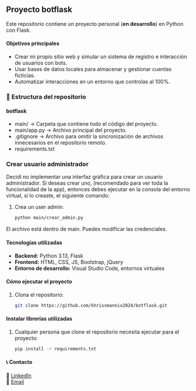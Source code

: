 ## Proyecto botflask
Este repositorio contiene un proyecto personal (**en desarrollo**) en Python con Flask.

#### Objetivos principales
- Crear mi propio sitio web y simular un sistema de registro e interacción de usuarios con bots.
- Usar bases de datos locales para almacenar y gestionar cuentas ficticias.
- Automatizar interacciones en un entorno que controlas al 100%.

### 📂 Estructura del repositorio
#### botflask
- main/ → Carpeta que contiene todo el código del proyecto.
- main/app.py → Archivo principal del proyecto.
- .gitignore → Archivo para omitir la sincronización de archivos innecesarios en el repositorio remoto.
- requirements.txt

### Crear usuario administrador
Decidí no implementar una interfaz gráfica para crear un usuario administrador.
Si deseas crear uno, (recomendado para ver toda la funcionalidad de la app),
entonces debes ejecutar en la consola del entorno virtual, si lo creaste, el siguiente comando:
1. Crea un user admin:
    ```bash
    python main/crear_admin.py
El archivo está dentro de main. Puedes modificar las credenciales.

#### Tecnologías utilizadas
- **Backend:** Python 3.13, Flask
- **Frontend:** HTML, CSS, JS, Bootstrap, jQuery
- **Entorno de desarrollo:** Visual Studio Code, entornos virtuales

#### Cómo ejecutar el proyecto
1. Clona el repositorio:  
   ```bash
   git clone https://github.com/khrissmannix2024/botflask.git

#### Instalar librerías utilizadas
1. Cualquier persona que clone el repositorio necesita ejecutar para el proyecto:
    ```bash
    pip install -r requirements.txt

#### 📞 Contacto
🔗 [LinkedIn](https://www.linkedin.com/in/cristofer-castro-arias-b23455350)  
📧 [Email](mailto:khriss201403@gmail.com)